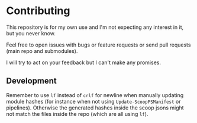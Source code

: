 # Contributing

This repository is for my own use and I'm not expecting any interest in it,
but you never know.

Feel free to open issues with bugs or feature requests or send pull requests (main repo and submodules).

I will try to act on your feedback but I can't make any promises.

## Development

Remember to use `lf` instead of `crlf` for newline when manually updating module hashes (for instance when not using `Update-ScoopPSManifest` or pipelines). Otherwise the generated hashes inside the scoop jsons might not match the files inside the repo (which are all using `lf`).
